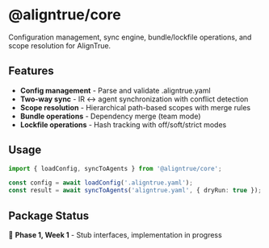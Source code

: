 # @aligntrue/core

Configuration management, sync engine, bundle/lockfile operations, and scope resolution for AlignTrue.

## Features

- **Config management** - Parse and validate .aligntrue.yaml
- **Two-way sync** - IR ↔ agent synchronization with conflict detection
- **Scope resolution** - Hierarchical path-based scopes with merge rules
- **Bundle operations** - Dependency merge (team mode)
- **Lockfile operations** - Hash tracking with off/soft/strict modes

## Usage

```typescript
import { loadConfig, syncToAgents } from '@aligntrue/core';

const config = await loadConfig('.aligntrue.yaml');
const result = await syncToAgents('aligntrue.yaml', { dryRun: true });
```

## Package Status

🚧 **Phase 1, Week 1** - Stub interfaces, implementation in progress


